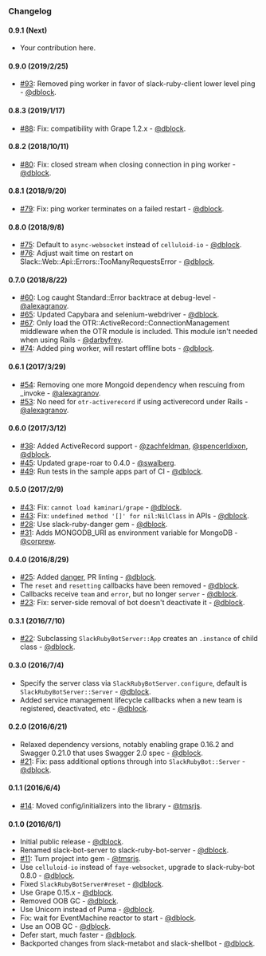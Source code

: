 ### Changelog

#### 0.9.1 (Next)

* Your contribution here.

#### 0.9.0 (2019/2/25)

* [#93](https://github.com/slack-ruby/slack-ruby-bot-server/pull/93): Removed ping worker in favor of slack-ruby-client lower level ping - [@dblock](https://github.com/dblock).

#### 0.8.3 (2019/1/17)

* [#88](https://github.com/slack-ruby/slack-ruby-bot-server/issues/88): Fix: compatibility with Grape 1.2.x - [@dblock](https://github.com/dblock).

#### 0.8.2 (2018/10/11)

* [#80](https://github.com/slack-ruby/slack-ruby-bot-server/pull/80): Fix: closed stream when closing connection in ping worker - [@dblock](https://github.com/dblock).

#### 0.8.1 (2018/9/20)

* [#79](https://github.com/slack-ruby/slack-ruby-bot-server/pull/79): Fix: ping worker terminates on a failed restart - [@dblock](https://github.com/dblock).

#### 0.8.0 (2018/9/8)

* [#75](https://github.com/slack-ruby/slack-ruby-bot-server/pull/75): Default to `async-websocket` instead of `celluloid-io` - [@dblock](https://github.com/dblock).
* [#76](https://github.com/slack-ruby/slack-ruby-bot-server/pull/76): Adjust wait time on restart on Slack::Web::Api::Errors::TooManyRequestsError - [@dblock](https://github.com/dblock).

#### 0.7.0 (2018/8/22)

* [#60](https://github.com/slack-ruby/slack-ruby-bot-server/pull/60): Log caught Standard::Error backtrace at debug-level - [@alexagranov](https://github.com/alexagranov).
* [#65](https://github.com/slack-ruby/slack-ruby-bot-server/pull/65): Updated Capybara and selenium-webdriver - [@dblock](https://github.com/dblock).
* [#67](https://github.com/slack-ruby/slack-ruby-bot-server/pull/67): Only load the OTR::ActiveRecord::ConnectionManagement middleware when the OTR module is included. This module isn't needed when using Rails - [@darbyfrey](https://github.com/darbyfrey).
* [#74](https://github.com/slack-ruby/slack-ruby-bot-server/pull/74): Added ping worker, will restart offline bots - [@dblock](https://github.com/dblock).

#### 0.6.1 (2017/3/29)

* [#54](https://github.com/slack-ruby/slack-ruby-bot-server/pull/54): Removing one more Mongoid dependency when rescuing from _invoke - [@alexagranov](https://github.com/alexagranov).
* [#53](https://github.com/slack-ruby/slack-ruby-bot-server/pull/53): No need for `otr-activerecord` if using activerecord under Rails - [@alexagranov](https://github.com/alexagranov).

#### 0.6.0 (2017/3/12)

* [#38](https://github.com/slack-ruby/slack-ruby-bot-server/issues/7): Added ActiveRecord support - [@zachfeldman](https://github.com/zachfeldman), [@spencerldixon](https://github.com/spencerldixon), [@dblock](https://github.com/dblock).
* [#45](https://github.com/slack-ruby/slack-ruby-bot-server/pull/45): Updated grape-roar to 0.4.0 - [@swalberg](https://github.com/swalberg).
* [#49](https://github.com/slack-ruby/slack-ruby-bot-server/pull/49): Run tests in the sample apps part of CI - [@dblock](https://github.com/dblock).

#### 0.5.0 (2017/2/9)

* [#43](https://github.com/slack-ruby/slack-ruby-bot-server/pull/43): Fix: `cannot load kaminari/grape` - [@dblock](https://github.com/dblock).
* [#43](https://github.com/slack-ruby/slack-ruby-bot-server/pull/43): Fix: `undefined method '[]' for nil:NilClass` in APIs - [@dblock](https://github.com/dblock).
* [#28](https://github.com/slack-ruby/slack-ruby-bot-server/pull/28): Use slack-ruby-danger gem - [@dblock](https://github.com/dblock).
* [#31](https://github.com/slack-ruby/slack-ruby-bot-server/pull/31): Adds MONGODB_URI as environment variable for MongoDB - [@corprew](https://github.com/corprew).

#### 0.4.0 (2016/8/29)

* [#25](https://github.com/slack-ruby/slack-ruby-bot-server/pull/25): Added [danger](http://danger.systems), PR linting - [@dblock](https://github.com/dblock).
* The `reset` and `resetting` callbacks have been removed - [@dblock](https://github.com/dblock).
* Callbacks receive `team` and `error`, but no longer `server` - [@dblock](https://github.com/dblock).
* [#23](https://github.com/slack-ruby/slack-ruby-bot-server/issues/23): Fix: server-side removal of bot doesn't deactivate it - [@dblock](https://github.com/dblock).

#### 0.3.1 (2016/7/10)

* [#22](https://github.com/slack-ruby/slack-ruby-bot-server/issues/22): Subclassing `SlackRubyBotServer::App` creates an `.instance` of child class - [@dblock](https://github.com/dblock).

#### 0.3.0 (2016/7/4)

* Specify the server class via `SlackRubyBotServer.configure`, default is `SlackRubyBotServer::Server` - [@dblock](https://github.com/dblock).
* Added service management lifecycle callbacks when a new team is registered, deactivated, etc - [@dblock](https://github.com/dblock).

#### 0.2.0 (2016/6/21)

* Relaxed dependency versions, notably enabling grape 0.16.2 and Swagger 0.21.0 that uses Swagger 2.0 spec - [@dblock](https://github.com/dblock).
* [#21](https://github.com/slack-ruby/slack-ruby-bot-server/issues/21): Fix: pass additional options through into `SlackRubyBot::Server` - [@dblock](https://github.com/dblock).

#### 0.1.1 (2016/6/4)

* [#14](https://github.com/slack-ruby/slack-ruby-bot-server/pull/14): Moved config/initializers into the library - [@tmsrjs](https://github.com/tmsrjs).

#### 0.1.0 (2016/6/1)

* Initial public release - [@dblock](https://github.com/dblock).
* Renamed slack-bot-server to slack-ruby-bot-server - [@dblock](https://github.com/dblock).
* [#11](https://github.com/slack-ruby/slack-ruby-bot-server/pull/11): Turn project into gem - [@tmsrjs](https://github.com/tmsrjs).
* Use `celluloid-io` instead of `faye-websocket`, upgrade to slack-ruby-bot 0.8.0 - [@dblock](https://github.com/dblock).
* Fixed `SlackRubyBotServer#reset` - [@dblock](https://github.com/dblock).
* Use Grape 0.15.x - [@dblock](https://github.com/dblock).
* Removed OOB GC - [@dblock](https://github.com/dblock).
* Use Unicorn instead of Puma - [@dblock](https://github.com/dblock).
* Fix: wait for EventMachine reactor to start - [@dblock](https://github.com/dblock).
* Use an OOB GC - [@dblock](https://github.com/dblock).
* Defer start, much faster - [@dblock](https://github.com/dblock).
* Backported changes from slack-metabot and slack-shellbot - [@dblock](https://github.com/dblock).
